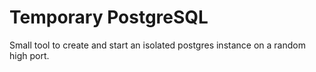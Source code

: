 # Temporary PostgreSQL

Small tool to create and start an isolated postgres instance on a
random high port.
